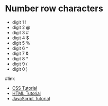 # Number row characters

- digit 1  ! 
- digit 2  @ 
- digit 3  #
- digit 4  $
- digit 5  %
- digit 6  ^
- digit 7  &
- digit 8  *
- digit 9  (
- digit 0  )

#link

- [CSS Tutorial](https://www.w3schools.com/css/default.asp)
- [HTML Tutorial](https://www.w3schools.com/html/default.asp)
- [JavaScript Tutorial](https://www.w3schools.com/js/default.asp)
